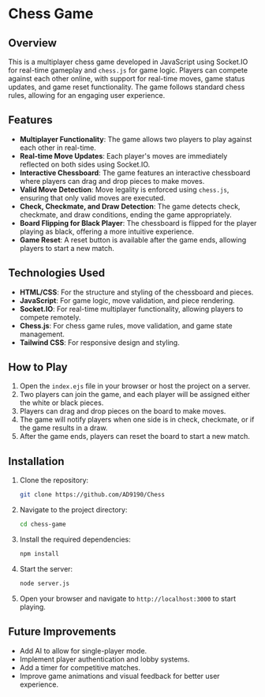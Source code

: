 # Chess Game

## Overview
This is a multiplayer chess game developed in JavaScript using Socket.IO for real-time gameplay and `chess.js` for game logic. Players can compete against each other online, with support for real-time moves, game status updates, and game reset functionality. The game follows standard chess rules, allowing for an engaging user experience.

## Features
- **Multiplayer Functionality**: The game allows two players to play against each other in real-time.
- **Real-time Move Updates**: Each player's moves are immediately reflected on both sides using Socket.IO.
- **Interactive Chessboard**: The game features an interactive chessboard where players can drag and drop pieces to make moves.
- **Valid Move Detection**: Move legality is enforced using `chess.js`, ensuring that only valid moves are executed.
- **Check, Checkmate, and Draw Detection**: The game detects check, checkmate, and draw conditions, ending the game appropriately.
- **Board Flipping for Black Player**: The chessboard is flipped for the player playing as black, offering a more intuitive experience.
- **Game Reset**: A reset button is available after the game ends, allowing players to start a new match.

## Technologies Used
- **HTML/CSS**: For the structure and styling of the chessboard and pieces.
- **JavaScript**: For game logic, move validation, and piece rendering.
- **Socket.IO**: For real-time multiplayer functionality, allowing players to compete remotely.
- **Chess.js**: For chess game rules, move validation, and game state management.
- **Tailwind CSS**: For responsive design and styling.

## How to Play
1. Open the `index.ejs` file in your browser or host the project on a server.
2. Two players can join the game, and each player will be assigned either the white or black pieces.
3. Players can drag and drop pieces on the board to make moves.
4. The game will notify players when one side is in check, checkmate, or if the game results in a draw.
5. After the game ends, players can reset the board to start a new match.

## Installation
1. Clone the repository:
   ```bash
   git clone https://github.com/AD9190/Chess
   ```
2. Navigate to the project directory:
   ```bash
   cd chess-game
   ```
3. Install the required dependencies:
   ```bash
   npm install
   ```
4. Start the server:
   ```bash
   node server.js
   ```
5. Open your browser and navigate to `http://localhost:3000` to start playing.

## Future Improvements
- Add AI to allow for single-player mode.
- Implement player authentication and lobby systems.
- Add a timer for competitive matches.
- Improve game animations and visual feedback for better user experience.

